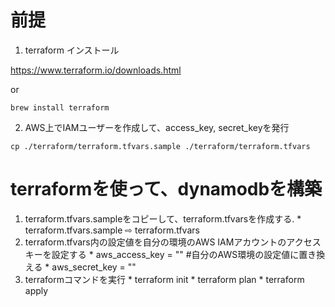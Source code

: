 # 前提
  1. terraform インストール
  
  https://www.terraform.io/downloads.html
  
  or 
  
  ```
  brew install terraform
  ```
  
  2. AWS上でIAMユーザーを作成して、access_key, secret_keyを発行

  ```
  cp ./terraform/terraform.tfvars.sample ./terraform/terraform.tfvars
  ```

# terraformを使って、dynamodbを構築
  1. terraform.tfvars.sampleをコピーして、terraform.tfvarsを作成する.
    * terraform.tfvars.sample ⇨ terraform.tfvars
  2. terraform.tfvars内の設定値を自分の環境のAWS IAMアカウントのアクセスキーを設定する
    * aws_access_key = "" #自分のAWS環境の設定値に置き換える 
    * aws_secret_key = ""
  3. terraformコマンドを実行
    * terraform init
    * terraform plan
    * terraform apply
    